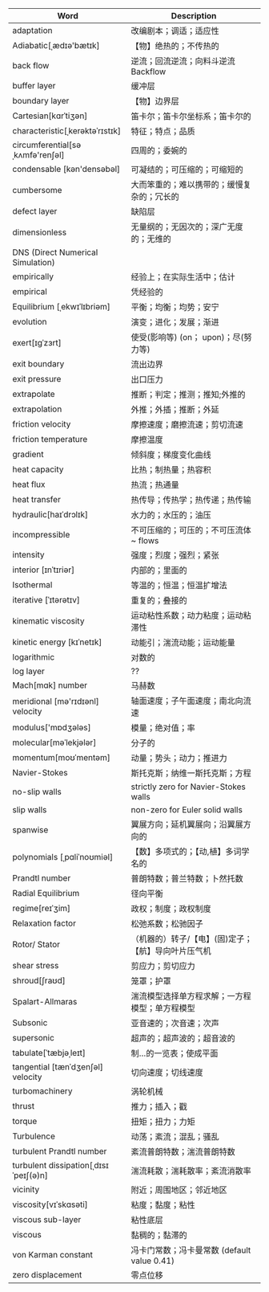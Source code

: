 | Word  | Description |
| ----- | ----------- |
| adaptation | 改编剧本；调适；适应性
| Adiabatic[ˌædɪə'bætɪk] | 【物】绝热的；不传热的 |
| back flow | 逆流；回流逆流；向料斗逆流 Backflow 
| buffer layer | 缓冲层 |
| boundary layer | 【物】边界层 |
| Cartesian[kɑrˈtiʒən] | 笛卡尔；笛卡尔坐标系；笛卡尔的
| characteristic[ˌkerəktəˈrɪstɪk] | 特征；特点；品质
| circumferential[səˌkʌmfə'renʃəl] | 四周的；委婉的
| condensable [kən'densəbəl] | 可凝结的；可压缩的；可缩短的
| cumbersome | 大而笨重的；难以携带的；缓慢复杂的；冗长的 |
| defect layer | 缺陷层 |
| dimensionless | 无量纲的；无因次的；深广无度的；无维的
| DNS (Direct Numerical Simulation)
| empirically | 经验上；在实际生活中；估计
| empirical | 凭经验的
| Equilibrium [ˌekwɪˈlɪbriəm] | 平衡；均衡；均势；安宁
| evolution | 演变；进化；发展；渐进
| exert[ɪɡˈzɜrt] | 使受(影响等) (on； upon)；尽(努力等)
| exit boundary | 流出边界
| exit pressure | 出口压力
| extrapolate | 推断；判定；推测；推知;外推的
| extrapolation | 外推；外插；推断；外延
| friction velocity | 摩擦速度；磨擦流速；剪切流速
| friction temperature | 摩擦温度
| gradient | 倾斜度；梯度变化曲线
| heat capacity | 比热；制热量；热容积
| heat flux | 热流；热通量
| heat transfer | 热传导；传热学；热传递；热传输
| hydraulic[haɪˈdrɔlɪk] | 水力的；水压的；油压
| incompressible | 不可压缩的；可压的；不可压流体 ~ flows
| intensity | 强度；烈度；强烈；紧张
| interior [ɪnˈtɪriər] | 内部的；里面的
| Isothermal | 等温的；恒温；恒温扩增法
| iterative [ˈɪtərətɪv] | 重复的；叠接的
| kinematic viscosity | 运动粘性系数；动力粘度；运动粘滞性
| kinetic energy [kɪˈnetɪk] | 动能引；湍流动能；运动能量
| logarithmic | 对数的
| log layer | ??
| Mach[mɑk] number | 马赫数
| meridional [mə'rɪdɪənl] velocity | 轴面速度；子午面速度；南北向流速
| modulus['mɒdʒələs] | 模量；绝对值；率
| molecular[məˈlekjələr] | 分子的
| momentum[moʊˈmentəm] | 动量；势头；动力；推进力
| Navier-Stokes | 斯托克斯；纳维一斯托克斯；方程
| no-slip walls | strictly zero for Navier-Stokes walls
| slip walls | non-zero for Euler solid walls 
| spanwise | 翼展方向；延机翼展向；沿翼展方向的
| polynomials [ˌpɑliˈnoʊmiəl] | 【数】多项式的；【动,植】多词学名的
| Prandtl number | 普朗特数；普兰特数；卜然托数
| Radial  Equilibrium | 径向平衡
| regime[reɪˈʒim] | 政权；制度；政权制度
| Relaxation factor | 松弛系数；松驰因子
| Rotor/ Stator | （机器的）转子/【电】(固)定子；【航】导向叶片压气机
| shear stress | 剪应力；剪切应力
| shroud[ʃraʊd] | 笼罩；护罩
| Spalart-Allmaras | 湍流模型选择单方程求解；一方程模型；单方程模型
| Subsonic | 亚音速的；次音速；次声
| supersonic | 超声的；超声波的；超音波的
| tabulate[ˈtæbjəˌleɪt] | 制…的一览表；使成平面
| tangential [tænˈdʒenʃəl] velocity | 切向速度；切线速度
| turbomachinery | 涡轮机械
| thrust | 推力；插入；戳
| torque | 扭矩；扭力；力矩
| Turbulence | 动荡；紊流；混乱；骚乱
| turbulent Prandtl number | 紊流普朗特数；湍流普朗特数
| turbulent dissipation[ˌdɪsɪˈpeɪʃ(ə)n] | 湍流耗散；湍耗散率；紊流消散率
| vicinity | 附近；周围地区；邻近地区
| viscosity[vɪˈskɑsəti] | 粘度；黏度；粘性
| viscous sub-layer | 粘性底层
| viscous | 黏稠的；黏滞的
| von Karman constant | 冯卡门常数；冯卡曼常数  (default value 0.41) 
| zero displacement | 零点位移


